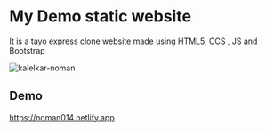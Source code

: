 
# My Demo static website 

It is a tayo express clone website made using HTML5, CCS , JS and Bootstrap 

<p align="left"> <img src="https://komarev.com/ghpvc/?username=kalelkar-noman&label=Profile%20views&color=0e75b6&style=flat" alt="kalelkar-noman" /> </p>

## Demo

https://noman014.netlify.app


